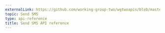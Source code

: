 ```yaml
---
externalLink: https://github.com/working-group-two/wgtwoapis/blob/master/wgtwo/messaging/messagecore.proto
topic: Send SMS
type: api-reference
title: Send SMS API reference
---
```


<GithubCode :to="$frontmatter.externalLink" :title="$frontmatter.title" />
